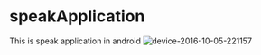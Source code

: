 # speakApplication
This is speak application in android
![device-2016-10-05-221157](https://cloud.githubusercontent.com/assets/18667862/19141488/c114c146-8b4a-11e6-97a0-6a97a0809f18.png)


